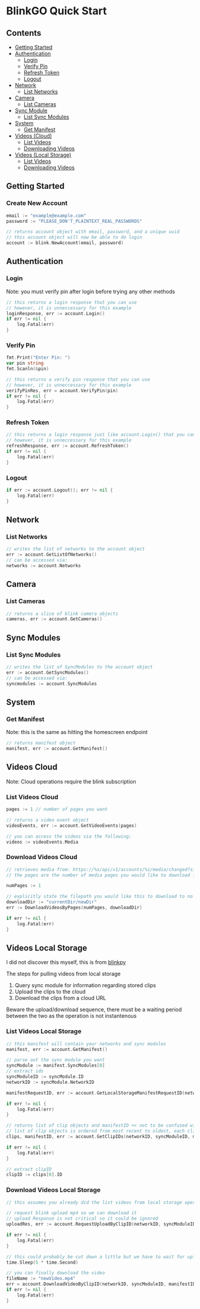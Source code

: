 # BlinkGO Quick Start

## Contents
- [Getting Started](#getting-started)
- [Authentication](#authentication)
    - [Login](#login)
    - [Verify Pin](#verify-pin)
    - [Refresh Token](#refresh-token)
    - [Logout](#logout)
- [Network](#network)
    - [List Networks](#list-networks)
- [Camera](#camera)
    - [List Cameras](#list-cameras)
- [Sync Module](#sync-module)
    - [List Sync Modules](#list-sync-modules)
- [System](#system)
    - [Get Manifest](#get-manifest)
- [Videos (Cloud)](#videos-cloud)
    - [List Videos](#list-videos-cloud)
    - [Downloading Videos](#download-videos-cloud)
- [Videos (Local Storage)](#videos-local-storage)
    - [List Videos](#list-videos-local-storage)
    - [Downloading Videos](#download-videos-local-storage)

## Getting Started

### Create New Account
```go
email := "example@example.com"
password := "PLEASE_DON'T_PLAINTEXT_REAL_PASSWORDS"

// returns account object with email, password, and a unique uuid
// this account object will now be able to do login
account := blink.NewAccount(email, password)
```

## Authentication

### Login
Note: you must verify pin after login before trying any other methods

```go
// this returns a login response that you can use
// however, it is unneccessary for this example
loginResponse, err := account.Login()
if err != nil {
    log.Fatal(err)
}
```

### Verify Pin
```go
fmt.Print("Enter Pin: ")
var pin string
fmt.Scanln(&pin)

// this returns a verify pin response that you can use
// however, it is unneccessary for this example
verifyPinRes, err = account.VerifyPin(pin)
if err != nil {
    log.Fatal(err)
}
```

### Refresh Token
```go
// this returns a login response just like account.Login() that you can use
// however, it is unneccessary for this example
refreshResponse, err := account.RefreshToken()
if err != nil {
    log.Fatal(err)
}
```

### Logout
```go
if err := account.Logout(); err != nil {
    log.Fatal(err)
}
```

## Network

### List Networks
```go
// writes the list of networks to the account object
err := account.GetListOfNetworks()
// can be accessed via:
networks := account.Networks
```

## Camera

### List Cameras
```go
// returns a slice of blink camera objects
cameras, err := account.GetCameras()
```

## Sync Modules

### List Sync Modules
```go
// writes the list of SyncModules to the account object
err := account.GetSyncModules()
// can be accessed via:
syncmodules := account.SyncModules
```

## System

### Get Manifest
Note: this is the same as hitting the homescreen endpoint
```go
// returns manifest object
manifest, err := account.GetManifest()
```

## Videos Cloud
Note: Cloud operations require the blink subscription

### List Videos Cloud
```go 
pages := 1 // number of pages you want

// returns a video event object
videoEvents, err := account.GetVideoEvents(pages)

// you can access the videos via the following:
videos := videoEvents.Media
```

### Download Videos Cloud
```go 
// retrieves media from: https://%s/api/v1/accounts/%i/media/changed?since=2019-04-19T23:11:20+0000&page=%i
// the pages are the number of media pages you would like to download from

numPages := 1

// explicitly state the filepath you would like this to download to no need to add a / after the end
downloadDir := "currentDir/newDir"
err := DownloadVideosByPages(numPages, downloadDir)

if err != nil {
    log.Fatal(err)
}
```

## Videos Local Storage
I did not discover this myself, this is from [blinkpy](https://github.com/fronzbot/blinkpy)

The steps for pulling videos from local storage

1. Query sync module for information regarding stored clips
2. Upload the clips to the cloud
3. Download the clips from a cloud URL

Beware the upload/download sequence, there must be a waiting period between the two as the operation is not instantenous

### List Videos Local Storage
```go
// this manifest will contain your networks and sync modules
manifest, err := account.GetManifest()

// parse out the sync module you want
syncModule := manifest.SyncModules[0]
// extract ids
syncModuleID := syncModule.ID
networkID := syncModule.NetworkID

manifestRequestID, err := account.GetLocalStorageManifestRequestID(networkID, syncModuleID)

if err != nil {
    log.Fatal(err)
}

// returns list of clip objects and manifestID << not to be confused with manifestRequestID
// list of clip objects is ordered from most recent to oldest, each clip will include timestamp, id, size, and camera name
clips, manifestID, err := account.GetClipIDs(networkID, syncModuleID, manifestRequestID)

if err != nil {
    log.Fatal(err)
}

// extract clipID
clipID := clips[0].ID
```

### Download Videos Local Storage
```go
// this assumes you already did the list videos from local storage operation and parsed out the clip id you want to download

// request blink upload mp4 so we can download it
// upload Response is not critical so it could be ignored
uploadRes, err := account.RequestUploadByClipID(networkID, syncModuleID, manifestID, clipID)

if err != nil {
    log.Fatal(err)
}

// this could probably be cut down a little but we have to wait for upload to be completed
time.Sleep(5 * time.Second)

// you can finally download the video 
fileName := "newVideo.mp4"
err = account.DownloadVideoByClipID(networkID, syncModuleID, manifestID, clipID, fileName)
if err != nil {
    log.Fatal(err)
}
```
